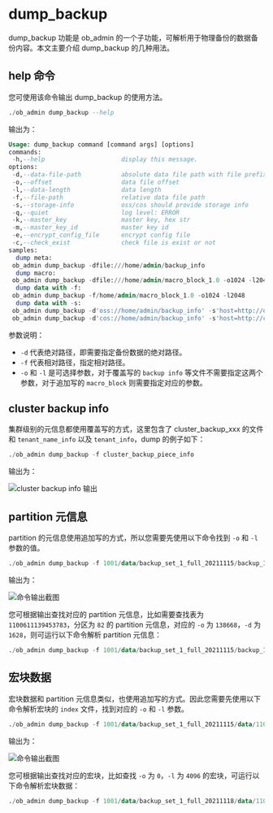 # dump_backup

dump_backup 功能是 ob_admin 的一个子功能，可解析用于物理备份的数据备份内容。本文主要介绍 dump_backup 的几种用法。

## help 命令

您可使用该命令输出 dump_backup 的使用方法。

```SQL
./ob_admin dump_backup --help
```

输出为：

```SQL
Usage: dump_backup command [command args] [options]
commands:
 -h,--help                     display this message.
options:
 -d,--data-file-path           absolute data file path with file prefix
 -o,--offset                   data file offset
 -l,--data-length              data length
 -f,--file-path                relative data file path
 -s,--storage-info             oss/cos should provide storage info
 -q,--quiet                    log level: ERROR
 -k,--master_key               master key, hex str
 -m,--master_key_id            master key id
 -e,--encrypt_config_file      encrypt config file
 -c,--check_exist              check file is exist or not
samples:
  dump meta:
 ob_admin dump_backup -dfile:///home/admin/backup_info
  dump macro:
 ob_admin dump_backup -dfile:///home/admin/macro_block_1.0 -o1024 -l2048
  dump data with -f:
 ob_admin dump_backup -f/home/admin/macro_block_1.0 -o1024 -l2048
  dump data with -s:
 ob_admin dump_backup -d'oss://home/admin/backup_info' -s'host=http://oss-cn-hangzhou-zmf.aliyuncs.com&access_id=111&access_key=222'
 ob_admin dump_backup -d'cos://home/admin/backup_info' -s'host=http://cos.ap-nanjing.myqcloud.com&access_id=111&access_key=222&appid=333'
```

参数说明：

* `-d` 代表绝对路径，即需要指定备份数据的绝对路径。
* `-f` 代表相对路径，指定相对路径。
* `-o` 和 `-l` 是可选择参数，对于覆盖写的 `backup info` 等文件不需要指定这两个参数，对于追加写的 `macro_block` 则需要指定对应的参数。

## cluster backup info

集群级别的元信息都使用覆盖写的方式，这里包含了 cluster_backup_xxx 的文件和 `tenant_name_info` 以及 `tenant_info`，dump 的例子如下：

```SQL
./ob_admin dump_backup -f cluster_backup_piece_info
```

输出为：

![cluster backup info 输出](https://help-static-aliyun-doc.aliyuncs.com/assets/img/zh-CN/0897238361/p360970.png)

## partition 元信息

partition 的元信息使用追加写的方式，所以您需要先使用以下命令找到 `-o` 和 `-l` 参数的值。

```SQL
./ob_admin dump_backup -f 1001/data/backup_set_1_full_20211115/backup_1/meta_index_file
```

输出为：

![命令输出截图](https://help-static-aliyun-doc.aliyuncs.com/assets/img/zh-CN/0897238361/p354901.png)

您可根据输出查找对应的 partition 元信息，比如需要查找表为 `1100611139453783`，分区为 `82` 的 partition 元信息，对应的 `-o` 为 `138668`，`-d` 为 `1628`，则可运行以下命令解析 partition 元信息：

```SQL
./ob_admin dump_backup -f 1001/data/backup_set_1_full_20211115/backup_1/meta_file_0 -o 138668 -l 1628
```

## 宏块数据

宏块数据和 partition 元信息类似，也使用追加写的方式。因此您需要先使用以下命令解析宏块的 `index` 文件，找到对应的 `-o` 和 `-l` 参数。

```SQL
./ob_admin dump_backup -f 1001/data/backup_set_1_full_20211115/data/1100611139453778/0/major_data/macro_block_index_1
```

输出为：

![命令输出截图](https://help-static-aliyun-doc.aliyuncs.com/assets/img/zh-CN/0897238361/p355219.png)

您可根据输出查找对应的宏块，比如查找 `-o` 为 `0`，`-l` 为 `4096` 的宏块，可运行以下命令解析宏块数据：

```SQL
./ob_admin dump_backup -f 1001/data/backup_set_1_full_20211118/data/1100611139453785/0/major_data/macro_block_1.0 -o0 -l4096
```
